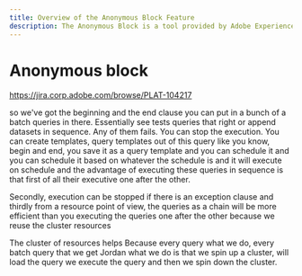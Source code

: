```yaml
---
title: Overview of the Anonymous Block Feature
description: The Anonymous Block is a tool provided by Adobe Experience Platform Query Service, which allows you to schedule the execution of a sequence of queries on a to efficently 
---
```

# Anonymous block

https://jira.corp.adobe.com/browse/PLAT-104217


so we've got the beginning and the end clause you can put in a bunch of a batch queries in there. Essentially see tests queries that right or append datasets in sequence. Any of them fails. You can stop the execution. You can create templates, query templates out of this query like you know, begin and end, you save it as a query template and you can schedule it and you can schedule it based on whatever the schedule is and it will execute on schedule and the advantage of executing these queries in sequence is that first of all their executive one after the other.

Secondly, execution can be stopped if there is an exception clause and thirdly from a resource point of view, the queries as a chain will be more efficient than you executing the queries one after the other because we reuse the cluster resources

The cluster of resources helps Because every query what we do, every batch query that we get Jordan what we do is that we spin up a cluster, will load the query we execute the query and then we spin down the cluster.
